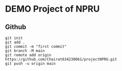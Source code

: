 # DEMO Project of NPRU


## Github

```
git init
git add .
git commit -m "first commit"
git branch -M main
git remote add origin https://github.com/Chairat634230061/projectNPRU.git
git push -u origin main
```
